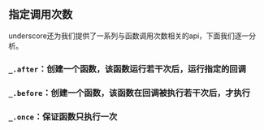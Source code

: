 ## 指定调用次数
underscore还为我们提供了一系列与函数调用次数相关的api，下面我们逐一分析。
### `_.after`：创建一个函数，该函数运行若干次后，运行指定的回调

### `_.before`：创建一个函数，该函数在回调被执行若干次后，才执行

### `_.once`：保证函数只执行一次



